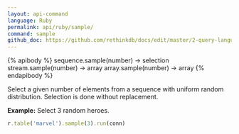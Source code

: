 ```yaml
---
layout: api-command 
language: Ruby
permalink: api/ruby/sample/
command: sample 
github_doc: https://github.com/rethinkdb/docs/edit/master/2-query-language/api/ruby/transformations/sample.md
---
```


{% apibody %}
sequence.sample(number) &rarr; selection
stream.sample(number) &rarr; array
array.sample(number) &rarr; array
{% endapibody %}

Select a given number of elements from a sequence with uniform random distribution. Selection is done without replacement.

__Example:__ Select 3 random heroes.

```rb
r.table('marvel').sample(3).run(conn)
```
